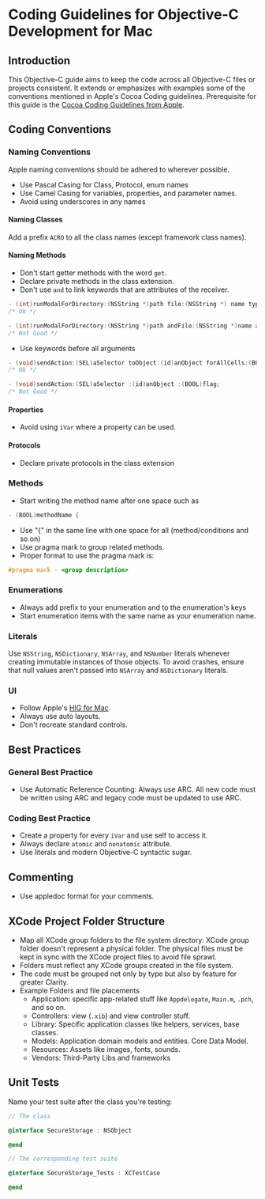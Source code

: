 # Coding Guidelines for Objective-C Development for Mac

## Introduction

This Objective-C guide aims to keep the code across all Objective-C files or projects consistent.
It extends or emphasizes with examples some of the conventions mentioned in Apple's Cocoa Coding guidelines.
Prerequisite for this guide is the [Cocoa Coding Guidelines from Apple](https://developer.apple.com/library/content/documentation/Cocoa/Conceptual/CodingGuidelines/CodingGuidelines.html).

## Coding Conventions

### Naming Conventions

Apple naming conventions should be adhered to wherever possible.

* Use Pascal Casing for Class, Protocol, enum names
* Use Camel Casing for variables, properties, and parameter names.
* Avoid using underscores in any names

#### Naming Classes

Add a prefix `ACRO` to all the class names (except framework class names).

#### Naming Methods

* Don't start getter methods with the word `get`.
* Declare private methods in the class extension.
* Don't use `and` to link keywords that are attributes of the receiver.

```objectiveC
- (int)runModalForDirectory:(NSString *)path file:(NSString *) name types:(NSArray *)fileTypes;
/* Ok */
```

```ObjectiveC
- (int)runModalForDirectory:(NSString *)path andFile:(NSString *)name andTypes:(NSArray *)fileTypes;
/* Not Good */
```

* Use keywords before all arguments

```objectiveC
- (void)sendAction:(SEL)aSelector toObject:(id)anObject forAllCells:(BOOL)flag;
/* Ok */
```

```ObjectiveC
- (void)sendAction:(SEL)aSelector :(id)anObject :(BOOL)flag;
/* Not Good */
```

#### Properties

* Avoid using `iVar` where a property can be used.

#### Protocols

* Declare private protocols in the class extension

### Methods

* Start writing the method name after one space such as

```ObjectiveC
- (BOOL)methodName {
```

* Use "{" in the same line with one space for all (method/conditions and so on)
* Use pragma mark to group related methods.
* Proper format to use the pragma mark is:

```objectiveC
#pragma mark - <group description>
```

### Enumerations

* Always add prefix to your enumeration and to the enumeration's keys
* Start enumeration items with the same name as your enumeration name.

### Literals

Use `NSString`, `NSDictionary`, `NSArray`, and `NSNumber` literals whenever creating immutable instances of those objects.
To avoid crashes, ensure that null values aren't passed into `NSArray` and `NSDictionary` literals.

### UI

* Follow Apple's [HIG for Mac](https://developer.apple.com/macos/human-interface-guidelines/overview/themes/).
* Always use auto layouts.
* Don't recreate standard controls.

## Best Practices

### General Best Practice

* Use Automatic Reference Counting: Always use ARC.
  All new code must be written using ARC and legacy code must be updated to use ARC.

### Coding Best Practice

* Create a property for every `iVar` and use self to access it.
* Always declare `atomic` and `nonatomic` attribute.
* Use literals and modern Objective-C syntactic sugar.

## Commenting

* Use appledoc format for your comments.

## XCode Project Folder Structure

* Map all XCode group folders to the file system directory:
  XCode group folder doesn't represent a physical folder.
  The physical files must be kept in sync with the XCode project files to avoid file sprawl.
* Folders must reflect any XCode groups created in the file system.
* The code must be grouped not only by type but also by feature for greater Clarity.
* Example Folders and file placements
    + Application: specific app-related stuff like `Appdelegate`, `Main.m`, `.pch`, and so on.
    + Controllers: view (`.xib`) and view controller stuff.
    + Library: Specific application classes like helpers, services, base classes.
    + Models: Application domain models and entities. Core Data Model.
    + Resources: Assets like images, fonts, sounds.
    + Vendors: Third-Party Libs and frameworks

## Unit Tests

Name your test suite after the class you're testing:

```objectiveC
// The class

@interface SecureStorage : NSObject

@end

// The corresponding test suite

@interface SecureStorage_Tests : XCTestCase

@end
```